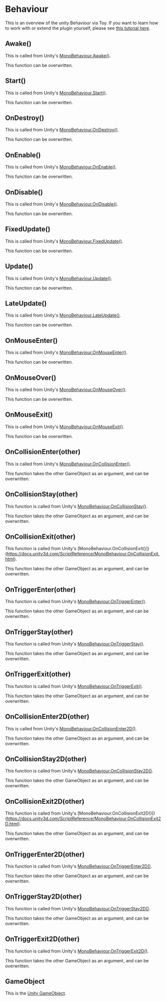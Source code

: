 # Behaviour

This is an overview of the unity Behaviour via Toy. If you want to learn how to work with or extend the plugin yourself, please see [this tutorial here](tutorial_unity.md).

## Awake()

This is called from Unity's [MonoBehaviour.Awake()](https://docs.unity3d.com/ScriptReference/MonoBehaviour.Awake.html).

This function can be overwritten.

## Start()

This is called from Unity's [MonoBehaviour.Start()](https://docs.unity3d.com/ScriptReference/MonoBehaviour.Start.html).

This function can be overwritten.

## OnDestroy()

This is called from Unity's [MonoBehaviour.OnDestroy()](https://docs.unity3d.com/ScriptReference/MonoBehaviour.OnDestroy.html).

This function can be overwritten.

## OnEnable()

This is called from Unity's [MonoBehaviour.OnEnable()](https://docs.unity3d.com/ScriptReference/MonoBehaviour.OnEnable.html).

This function can be overwritten.

## OnDisable()

This is called from Unity's [MonoBehaviour.OnDisable()](https://docs.unity3d.com/ScriptReference/MonoBehaviour.OnDisable.html).

This function can be overwritten.

## FixedUpdate()

This is called from Unity's [MonoBehaviour.FixedUpdate()](https://docs.unity3d.com/ScriptReference/MonoBehaviour.FixedUpdate.html).

This function can be overwritten.

## Update()

This is called from Unity's [MonoBehaviour.Update()](https://docs.unity3d.com/ScriptReference/MonoBehaviour.Update.html).

This function can be overwritten.

## LateUpdate()

This is called from Unity's [MonoBehaviour.LateUpdate()](https://docs.unity3d.com/ScriptReference/MonoBehaviour.LateUpdate.html).

This function can be overwritten.

## OnMouseEnter()

This is called from Unity's [MonoBehaviour.OnMouseEnter()](https://docs.unity3d.com/ScriptReference/MonoBehaviour.OnMouseEnter.html).

This function can be overwritten.

## OnMouseOver()

This is called from Unity's [MonoBehaviour.OnMouseOver()](https://docs.unity3d.com/ScriptReference/MonoBehaviour.OnMouseOver.html).

This function can be overwritten.

## OnMouseExit()

This is called from Unity's [MonoBehaviour.OnMouseExit()](https://docs.unity3d.com/ScriptReference/MonoBehaviour.OnMouseExit.html).

This function can be overwritten.

## OnCollisionEnter(other)

This is called from Unity's [MonoBehaviour.OnCollisionEnter()](https://docs.unity3d.com/ScriptReference/MonoBehaviour.OnCollisionEnter.html).

This function takes the other GameObject as an argument, and can be overwritten.

## OnCollisionStay(other)

This function is called from Unity's [MonoBehaviour.OnCollisionStay()](https://docs.unity3d.com/ScriptReference/MonoBehaviour.OnCollisionStay.html).

This function takes the other GameObject as an argument, and can be overwritten.

## OnCollisionExit(other)

This function is called from Unity's [MonoBehaviour.OnCollisionExit()])(https://docs.unity3d.com/ScriptReference/MonoBehaviour.OnCollisionExit.html).

This function takes the other GameObject as an argument, and can be overwritten.

## OnTriggerEnter(other)

This function is called from Unity's [MonoBehaviour.OnTriggerEnter()](https://docs.unity3d.com/ScriptReference/MonoBehaviour.OnTriggerEnter.html).

This function takes the other GameObject as an argument, and can be overwritten.

## OnTriggerStay(other)

This function is called from Unity's [MonoBehaviour.OnTriggerStay()](https://docs.unity3d.com/ScriptReference/MonoBehaviour.OnTriggerStay.html).

This function takes the other GameObject as an argument, and can be overwritten.

## OnTriggerExit(other)

This function is called from Unity's [MonoBehaviour.OnTriggerExit()](https://docs.unity3d.com/ScriptReference/MonoBehaviour.OnTriggerExit.html).

This function takes the other GameObject as an argument, and can be overwritten.

## OnCollisionEnter2D(other)

This is called from Unity's [MonoBehaviour.OnCollisionEnter2D()](https://docs.unity3d.com/ScriptReference/MonoBehaviour.OnCollisionEnter2D.html).

This function takes the other GameObject as an argument, and can be overwritten.

## OnCollisionStay2D(other)

This function is called from Unity's [MonoBehaviour.OnCollisionStay2D()](https://docs.unity3d.com/ScriptReference/MonoBehaviour.OnCollisionStay2D.html).

This function takes the other GameObject as an argument, and can be overwritten.

## OnCollisionExit2D(other)

This function is called from Unity's [MonoBehaviour.OnCollisionExit2D()])(https://docs.unity3d.com/ScriptReference/MonoBehaviour.OnCollisionExit2D.html).

This function takes the other GameObject as an argument, and can be overwritten.

## OnTriggerEnter2D(other)

This function is called from Unity's [MonoBehaviour.OnTriggerEnter2D()](https://docs.unity3d.com/ScriptReference/MonoBehaviour.OnTriggerEnter2D.html).

This function takes the other GameObject as an argument, and can be overwritten.

## OnTriggerStay2D(other)

This function is called from Unity's [MonoBehaviour.OnTriggerStay2D()](https://docs.unity3d.com/ScriptReference/MonoBehaviour.OnTriggerStay2D.html).

This function takes the other GameObject as an argument, and can be overwritten.

## OnTriggerExit2D(other)

This function is called from Unity's [MonoBehaviour.OnTriggerExit2D()](https://docs.unity3d.com/ScriptReference/MonoBehaviour.OnTriggerExit2D.html).

This function takes the other GameObject as an argument, and can be overwritten.

## GameObject

This is the [Unity GameObject](reference_unity_gameobject.md).

